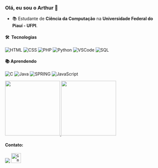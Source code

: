 ### Olá, eu sou o Arthur 👋

- :books: Estudante de **Ciência da Computação** na **Universidade Federal do Piauí - UFPI**.

#### 🛠 &nbsp;Tecnologias
  ![HTML](https://img.shields.io/badge/-HTML-333333?style=flat&logo=HTML5)
  ![CSS](https://img.shields.io/badge/-CSS-333333?style=flat&logo=CSS3&logoColor=1572B6)
  ![PHP](https://img.shields.io/badge/-PHP-333333?style=flat&logo=PHP)
  ![Python](https://img.shields.io/badge/-Python-333333?style=flat&logo=Python)
  ![VSCode](https://img.shields.io/badge/-VSCode-333333?style=flat&logo=VisualStudio)
  ![SQL](https://img.shields.io/badge/-SQL-333333?style=flat&logo=MySQL)   
  #### :books: Aprendendo
  ![C](https://img.shields.io/badge/-C-333333?style=flat&logo=C)
  ![Java](https://img.shields.io/badge/Java-333333?style=flat&logo=openjdk)
  ![SPRING](https://img.shields.io/badge/-SpringBoot-333333?style=flat&logo=SPRINGboot)
  ![JavaScript](https://img.shields.io/badge/-JavaScript-333333?style=flat&logo=JavaScript)
<p>
<a href="https://github.com/arthurabelo">
    <img height="180em" src="https://github-readme-stats.vercel.app/api?username=arthurabelo&count_private=true&show_icons=true&theme=dark" />
    <img height="180em" src="https://github-readme-stats-eight-theta.vercel.app/api/top-langs/?username=arthurabelo&count_private=true&layout=compact&langs_count=8&theme=dark"/>
</a>
</p>
          

#### Contato:
<div>
<a href="https://www.linkedin.com/in/arthurabelo/" target="_blank"><img src="https://img.shields.io/badge/-LinkedIn-%230077B5?style=for-the-badge&logo=linkedin&logoColor=white" target="_blank"></a>  
<a href='mailto:rabeloarthur@ufpi.edu.br'><code><img height="32" alt="Gmail" src="https://img.shields.io/badge/Gmail-D14836?style=for-the-badge&logo=gmail&logoColor=white"></code><a>
</div>
